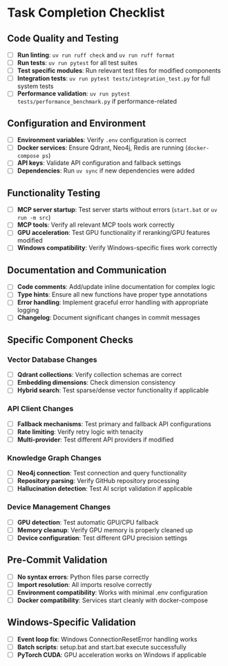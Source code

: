 # Task Completion Checklist

## Code Quality and Testing
- [ ] **Run linting**: `uv run ruff check` and `uv run ruff format`
- [ ] **Run tests**: `uv run pytest` for all test suites
- [ ] **Test specific modules**: Run relevant test files for modified components
- [ ] **Integration tests**: `uv run pytest tests/integration_test.py` for full system tests
- [ ] **Performance validation**: `uv run pytest tests/performance_benchmark.py` if performance-related

## Configuration and Environment
- [ ] **Environment variables**: Verify `.env` configuration is correct
- [ ] **Docker services**: Ensure Qdrant, Neo4j, Redis are running (`docker-compose ps`)
- [ ] **API keys**: Validate API configuration and fallback settings
- [ ] **Dependencies**: Run `uv sync` if new dependencies were added

## Functionality Testing
- [ ] **MCP server startup**: Test server starts without errors (`start.bat` or `uv run -m src`)
- [ ] **MCP tools**: Verify all relevant MCP tools work correctly
- [ ] **GPU acceleration**: Test GPU functionality if reranking/GPU features modified
- [ ] **Windows compatibility**: Verify Windows-specific fixes work correctly

## Documentation and Communication
- [ ] **Code comments**: Add/update inline documentation for complex logic
- [ ] **Type hints**: Ensure all new functions have proper type annotations
- [ ] **Error handling**: Implement graceful error handling with appropriate logging
- [ ] **Changelog**: Document significant changes in commit messages

## Specific Component Checks

### Vector Database Changes
- [ ] **Qdrant collections**: Verify collection schemas are correct
- [ ] **Embedding dimensions**: Check dimension consistency
- [ ] **Hybrid search**: Test sparse/dense vector functionality if applicable

### API Client Changes  
- [ ] **Fallback mechanisms**: Test primary and fallback API configurations
- [ ] **Rate limiting**: Verify retry logic with tenacity
- [ ] **Multi-provider**: Test different API providers if modified

### Knowledge Graph Changes
- [ ] **Neo4j connection**: Test connection and query functionality
- [ ] **Repository parsing**: Verify GitHub repository processing
- [ ] **Hallucination detection**: Test AI script validation if applicable

### Device Management Changes
- [ ] **GPU detection**: Test automatic GPU/CPU fallback
- [ ] **Memory cleanup**: Verify GPU memory is properly cleaned up
- [ ] **Device configuration**: Test different GPU precision settings

## Pre-Commit Validation
- [ ] **No syntax errors**: Python files parse correctly
- [ ] **Import resolution**: All imports resolve correctly
- [ ] **Environment compatibility**: Works with minimal .env configuration
- [ ] **Docker compatibility**: Services start cleanly with docker-compose

## Windows-Specific Validation
- [ ] **Event loop fix**: Windows ConnectionResetError handling works
- [ ] **Batch scripts**: setup.bat and start.bat execute successfully
- [ ] **PyTorch CUDA**: GPU acceleration works on Windows if applicable